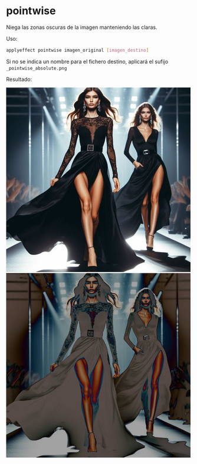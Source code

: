 # pointwise

Niega las zonas oscuras de la imagen manteniendo las claras.

Uso:

``` sh
applyeffect pointwise imagen_original [imagen_destino]
```

Si no se indica un nombre para el fichero destino, aplicará el sufijo `_pointwise_absolute.png`

Resultado:

![imagen original](../../images/image.jpg)
![pointwise](../../images/image_pointwise_absolute.png)
